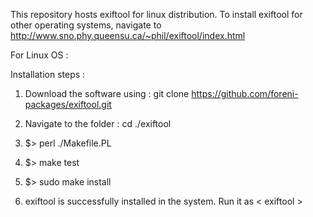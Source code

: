 This repository hosts exiftool for linux distribution. To install exiftool for other operating systems, navigate to http://www.sno.phy.queensu.ca/~phil/exiftool/index.html

For Linux OS : 

Installation steps : 
1) Download the software using : git clone https://github.com/foreni-packages/exiftool.git

2) Navigate to the folder : cd ./exiftool

3) $> perl ./Makefile.PL

4) $> make test

5) $> sudo make install

6) exiftool is successfully installed in the system. Run it as < exiftool > 


